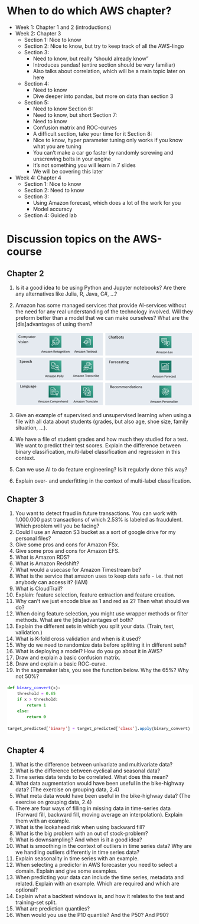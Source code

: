 # When to do which AWS chapter?

* Week 1: Chapter 1 and 2 (introductions)
* Week 2: Chapter 3
    * Section 1: Nice to know
    * Section 2: Nice to know, but try to keep track of all the AWS-lingo
    * Section 3:
        * Need to know, but really “should already know”
        * Introduces pandas! (entire section should be very familiar)
        * Also talks about correlation, which will be a main topic later on here
    * Section 4:
        * Need to know
        * Dive deeper into pandas, but more on data than section 3
    * Section 5:
        * Need to know
    Section 6:
        * Need to know, but short
    Section 7:
        * Need to know
        * Confusion matrix and ROC-curves
        * A difficult section, take your time for it
    Section 8:
        * Nice to know, hyper parameter tuning only works if you know what you are tuning
        * You can’t make a car go faster by randomly screwing and unscrewing bolts in your engine
        * It’s not something you will learn in 7 slides
        * We will be covering this later
* Week 4: Chapter 4
    * Section 1: Nice to know
    * Section 2: Need to know
    * Section 3:
        * Using Amazon forecast, which does a lot of the work for you
        * Model accuracy
    * Section 4: Guided lab

# Discussion topics on the AWS-course

## Chapter 2

1. Is it a good idea to be using Python and Jupyter notebooks? Are there any alternatives like Julia, R, Java, C#, …?
2. Amazon has some managed services that provide AI-services without the need for any real understanding of the technology involved. Will they preform better than a model that we can make ourselves? What are the [dis]advantages of using them?

    ![](files/2023-04-11-18-35-30.png)

3. Give an example of supervised and unsupervised learning when using a file with all data about students (grades, but also age, shoe size, family situation, …).
4. We have a file of student grades and how much they studied for a test. We want to predict their test scores. Explain the difference between binary classification, multi-label classification and regression in this context.
5. Can we use AI to do feature engineering? Is it regularly done this way?
6. Explain over- and underfitting in the context of multi-label classification.

## Chapter 3

1. You want to detect fraud in future transactions. You can work with 1.000.000 past transactions of which 2.53% is labeled as fraudulent. Which problem will you be facing?
1. Could I use an Amazon S3 bucket as a sort of google drive for my personal files?
1. Give some pros and cons for Amazon FSx.
1. Give some pros and cons for Amazon EFS.
1. What is Amazon RDS?
1. What is Amazon Redshift?
1. What would a usecase for Amazon Timestream be?
1. What is the service that amazon uses to keep data safe - i.e. that not anybody can access it? (IAM)
1. What is CloudTrail?
1. Explain: feature selection, feature extraction and feature creation.
1. Why can't we just encode blue as 1 and red as 2? Then what should we do?
1. When doing feature selection, you might use wrapper methods or filter methods. What are the [dis]advantages of both?
1. Explain the different sets in which you split your data. (Train, test, validation.)
1. What is K-fold cross validation and when is it used?
1. Why do we need to randomize data before splitting it in different sets?
1. What is deploying a model? How do you go about it in AWS?
1. Draw and explain a basic confusion matrix.
1. Draw and explain a basic ROC-curve.
1. In the sagemaker labs, you see the function below. Why the 65%? Why not 50%?

![](files/2023-06-14-10-47-05.png)

## Chapter 4

1. What is the difference between univariate and multivariate data?
1. What is the difference between cyclical and seasonal data?
1. Time series data tends to be correlated. What does this mean?
1. What data augmentation would have been useful in the bike-highway data? (The exercise on grouping data, 2.4)
1. What meta data would have been useful in the bike-highway data? (The exercise on grouping data, 2.4)
1. There are four ways of filling in missing data in time-series data (Forward fill, backward fill, moving average an interpolation). Explain them with an example.
1. What is the lookahead risk when using backward fill?
1. What is the big problem with an out of stock-problem?
1. What is downsampling? And when is it a good idea?
1. What is smoothing in the context of outliers in time series data? Why are we handling outliers differently in time series data?
1. Explain seasonality in time series with an example.
1. When selecting a predictor in AWS forecaster you need to select a domain. Explain and give some examples.
1. When predicting your data can include the time series, metadata and related. Explain with an example. Which are required and which are optional?
1. Explain what a backtest windows is, and how it relates to the test and training-set split.
1. What are prediction quantiles?
1. When would you use the P10 quantile? And the P50? And P90?